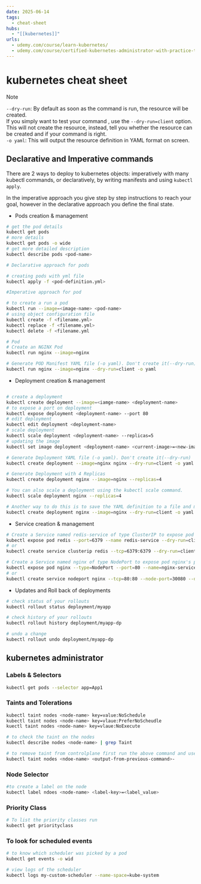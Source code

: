 ```yaml
---
date: 2025-06-14
tags:
  - cheat-sheet
hubs:
  - "[[kubernetes]]"
urls:
  - udemy.com/course/learn-kubernetes/
  - udemy.com/course/certified-kubernetes-administrator-with-practice-tests
---
```


# kubernetes cheat sheet

> [!NOTE]  
> `--dry-run`: By default as soon as the command is run, the resource will be
> created.  
> If you simply want to test your command , use the `--dry-run=client` option.
> This will not create the resource, instead, tell you whether the resource can
> be created and if your command is right.  
> `-o yaml`: This will output the resource definition in YAML format on screen.

## Declarative and Imperative commands

There are 2 ways to deploy to kubernetes objects: imperatively with many kubectl
commands, or declaratively, by writing manifests and using `kubectl apply`.

In the imperative approach you give step by step instructions to reach your
goal, however in the declarative approach you define the final state.

- Pods creation & management

```bash
# get the pod details
kubectl get pods
# more details
kubectl get pods -o wide
# get more detailed description
kubectl describe pods <pod-name>

# Declarative approach for pods

# creating pods with yml file
kubectl apply -f <pod-definition.yml>

#Imperative approach for pod

# to create a run a pod
kubectl run --image=<image-name> <pod-name>
# using object configuration file
kubectl create -f <filename.yml>
kubectl replace -f <filename.yml>
kubectl delete -f <filename.yml

# Pod
# Create an NGINX Pod
kubectl run nginx --image=nginx

# Generate POD Manifest YAML file (-o yaml). Don't create it(--dry-run)
kubectl run nginx --image=nginx --dry-run=client -o yaml
```

- Deployment creation & management

```bash

# create a deployment
kubectl create deployment --image=<iamge-name> <deployment-name>
# to expose a port on deployment
kubectl expose deployment <deployment-name> --port 80
# edit deployment
kubectl edit deployment <deployment-name>
# scale deployment
kubectl scale deployment <deployment-name> --replicas=5
# updating the image
kubectl set image deployment <deployment-name> <current-image>=<new-image:1.18>

# Generate Deployment YAML file (-o yaml). Don't create it(--dry-run)
kubectl create deployment --image=nginx nginx --dry-run=client -o yaml

# Generate Deployment with 4 Replicas
kubectl create deployment nginx --image=nginx --replicas=4

# You can also scale a deployment using the kubectl scale command.
kubectl scale deployment nginx --replicas=4

# Another way to do this is to save the YAML definition to a file and modify
kubectl create deployment nginx --image=nginx --dry-run=client -o yaml > nginx-deployment.yaml
```

- Service creation & management

```bash
# Create a Service named redis-service of type ClusterIP to expose pod redis on port 6379
kubectl expose pod redis --port=6379 --name redis-service --dry-run=client -o yaml
# or
kubectl create service clusterip redis --tcp=6379:6379 --dry-run=client -o yaml

# Create a Service named nginx of type NodePort to expose pod nginx's port 80 on port 30080 on the nodes:
kubectl expose pod nginx --type=NodePort --port=80 --name=nginx-service --dry-run=client -o yaml
# or
kubectl create service nodeport nginx --tcp=80:80 --node-port=30080 --dry-run=client -o yaml
```

- Updates and Roll back of deployments

```bash
# check status of your rollouts
kubectl rollout status deployment/myapp

# check history of your rollouts
kubectl rollout history deployment/myapp-dp

# undo a change
kubectl rollout undo deployment/myapp-dp
```

## kubernetes administrator

### Labels & Selectors

```bash
kubectl get pods --selector app=App1
```

### Taints and Tolerations

```bash
kubectl taint nodes <node-name> key=value:NoSchedule
kubectl taint nodes <node-name> key=vlaue:PreferNoScheudle
kuectl taint nodes <node-name> key=vlaue:NoExecute

# to check the taint on the nodes
kubectl describe nodes <node-name> | grep Taint

# to remove taint from controlplane first run the above command and use the output
kubectl taint nodes <ndoe-name> <output-from-previous-command>-
```

### Node Selector

```bash
#to create a label on the node
kubectl label ndoes <node-name> <label-key>=<label_value>
```

### Priority Class

```bash
# To list the priority classes run
kubectl get priorityclass
```

### To look for scheduled events

```bash
# to know which scheduler was picked by a pod
kubectl get events -o wid

# view logs of the scheduler
kubectl logs my-custom-scheduler --name-space=kube-system
```
